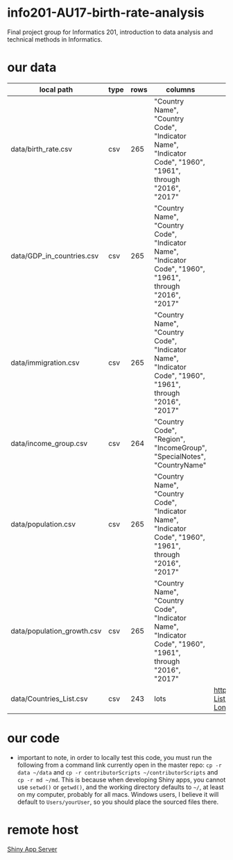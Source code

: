 # info201-AU17-birth-rate-analysis
Final project group for Informatics 201, introduction to data analysis and technical methods in Informatics.

# our data
| local path | type | rows | columns | source |
| ---------- | ---- | ---- | ------- | -------|
| data/birth_rate.csv | csv | 265 | "Country Name", "Country Code", "Indicator Name", "Indicator Code", "1960", "1961", through "2016", "2017" |
| data/GDP_in_countries.csv | csv | 265 | "Country Name", "Country Code", "Indicator Name", "Indicator Code", "1960", "1961", through "2016", "2017" |
| data/immigration.csv | csv | 265 | "Country Name", "Country Code", "Indicator Name", "Indicator Code", "1960", "1961", through "2016", "2017" |
| data/income_group.csv | csv | 264 | "Country Code", "Region", "IncomeGroup", "SpecialNotes", "CountryName" |
| data/population.csv | csv | 265 | "Country Name", "Country Code", "Indicator Name", "Indicator Code", "1960", "1961", through "2016", "2017" |
| data/population_growth.csv | csv | 265 | "Country Name", "Country Code", "Indicator Name", "Indicator Code", "1960", "1961", through "2016", "2017" |
| data/Countries_List.csv | csv | 243 | lots | https://opendata.socrata.com/dataset/Country-List-ISO-3166-Codes-Latitude-Longitude/mnkm-8ram |

# our code

- important to note, in order to locally test this code, you must run the following from a command link currently open in the master repo: ```cp -r data ~/data``` and ```cp -r contributorScripts ~/contributorScripts``` and ```cp -r md ~/md```. This is because when developing Shiny apps, you cannot use ```setwd()``` or ```getwd()```, and the working directory defaults to ```~/```, at least on my computer, probably for all macs. Windows users, I believe it will default to ```Users/yourUser```, so you should place the sourced files there.

# remote host
[Shiny App Server](https://carlquistb.shinyapps.io/info201-AU17-birth-rate-analysis/)
